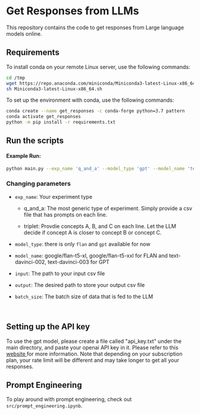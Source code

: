 #  Get Responses from LLMs

This repository contains the code to get responses from Large language models online.

## Requirements

To install conda on your remote Linux server, use the following commands:

```sh
cd /tmp
wget https://repo.anaconda.com/miniconda/Miniconda3-latest-Linux-x86_64.sh
sh Miniconda3-latest-Linux-x86_64.sh
```

To set up the environment with conda, use the following commands:

```sh
conda create --name get_responses -c conda-forge python=3.7 pattern
conda activate get_responses
python -m pip install -r requirements.txt
```

## Run the scripts

#### Example Run:

```sh
python main.py --exp_name 'q_and_a' --model_type 'gpt' --model_name 'text-davinci-003' --input './examples/q_and_a/prompt.csv' --output './examples/q_and_a/response.csv' --batch_size 256
```
### Changing parameters

- `exp_name`: Your experiment type

    - q_and_a: The most generic type of experiment. Simply provide a csv file that has prompts on each line.  

    - triplet: Provdie concepts A, B, and C on each line. Let the LLM decide if concept A is closer to concept B or concept C.

- `model_type`: there is only `flan` and `gpt` available for now

- `model_name`: google/flan-t5-xl, google/flan-t5-xxl for FLAN and text-davinci-002, text-davinci-003 for GPT

- `input`: The path to your input csv file

- `output`: The desired path to store your output csv file

- `batch_size`: The batch size of data that is fed to the LLM

<br>

## Setting up the API key 

To use the gpt model, please create a file called "api_key.txt" under the main directory, and paste your openai API key in it. Please refer to this <a href = "https://www.educative.io/courses/open-ai-api-natural-language-processing-python/7DxorX8xA0O"> website </a> for more information. Note that depending on your subscription plan, your rate limit will be different and may take longer to get all your responses.  

## Prompt Engineering

To play around with prompt engineering, check out `src/prompt_engineering.ipynb`.